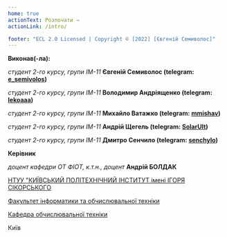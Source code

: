 ```yaml
---
home: true
actionText: Розпочати →
actionLink: /intro/

footer: "ECL 2.0 Licensed | Copyright © [2022] [Євгеній Семиволос]"
---
```



**Виконав(-ла):** 

*студент 2-го курсу, групи ІМ-11*<span padding-right:5em></span> **Євгеній Семиволос (telegram: [e_semivolos](https://t.me/e_semivolos))**

*студент 2-го курсу, групи ІМ-11*<span padding-right:5em></span> **Володимир Андріященко (telegram: [lekoaaa](https://t.me/lekoaaa))**

*студент 2-го курсу, групи ІМ-11*<span padding-right:5em></span> **Михайло Ватажко (telegram: [mmishav](https://t.me/mmishav))**

*студент 2-го курсу, групи ІМ-11*<span padding-right:5em></span> **Андрій Щегель (telegram: [SolarUlt](https://t.me/SolarUlt))**

*студент 2-го курсу, групи ІМ-11*<span padding-right:5em></span> **Дмитро Сенчило (telegram: [senchylo](https://t.me/senchylo))**


**Керівник**

*доцент кафедри ОТ ФІОТ, к.т.н., доцент*<span padding-right:5em></span> **Андрій БОЛДАК** 

[НТУУ "КИЇВСЬКИЙ ПОЛІТЕХНІЧНИЙ ІНСТИТУТ імені ІГОРЯ СІКОРСЬКОГО](https://kpi.ua/)

[Факультет інформатики та обчислювальної техніки](https://fiot.kpi.ua/)

[Кафедра обчислювальної техніки](https://comsys.kpi.ua/)

Київ
